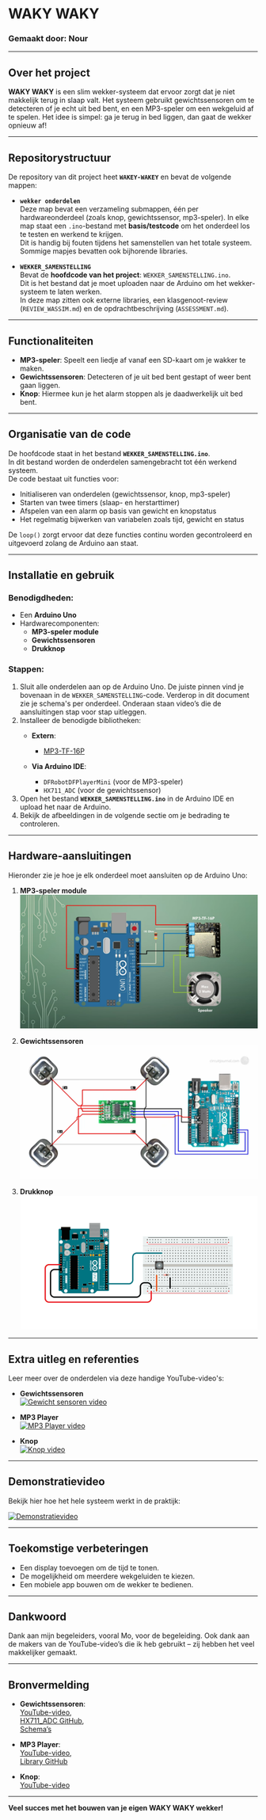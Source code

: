 # WAKY WAKY

### Gemaakt door: Nour

---

## Over het project
**WAKY WAKY** is een slim wekker-systeem dat ervoor zorgt dat je niet makkelijk terug in slaap valt. Het systeem gebruikt gewichtssensoren om te detecteren of je echt uit bed bent, en een MP3-speler om een wekgeluid af te spelen. Het idee is simpel: ga je terug in bed liggen, dan gaat de wekker opnieuw af!

---

## Repositorystructuur

De repository van dit project heet **`WAKEY-WAKEY`** en bevat de volgende mappen:

- **`wekker onderdelen`**  
  Deze map bevat een verzameling submappen, één per hardwareonderdeel (zoals knop, gewichtssensor, mp3-speler). In elke map staat een `.ino`-bestand met **basis/testcode** om het onderdeel los te testen en werkend te krijgen.  
  Dit is handig bij fouten tijdens het samenstellen van het totale systeem. Sommige mapjes bevatten ook bijhorende libraries.

- **`WEKKER_SAMENSTELLING`**  
  Bevat de **hoofdcode van het project**: `WEKKER_SAMENSTELLING.ino`.  
  Dit is het bestand dat je moet uploaden naar de Arduino om het wekker-systeem te laten werken.  
  In deze map zitten ook externe libraries, een klasgenoot-review (`REVIEW_WASSIM.md`) en de opdrachtbeschrijving (`ASSESSMENT.md`).

---

## Functionaliteiten
- **MP3-speler**: Speelt een liedje af vanaf een SD-kaart om je wakker te maken.  
- **Gewichtssensoren**: Detecteren of je uit bed bent gestapt of weer bent gaan liggen.  
- **Knop**: Hiermee kun je het alarm stoppen als je daadwerkelijk uit bed bent.  

---

## Organisatie van de code

De hoofdcode staat in het bestand **`WEKKER_SAMENSTELLING.ino`**.  
In dit bestand worden de onderdelen samengebracht tot één werkend systeem.  
De code bestaat uit functies voor:
- Initialiseren van onderdelen (gewichtssensor, knop, mp3-speler)
- Starten van twee timers (slaap- en herstarttimer)
- Afspelen van een alarm op basis van gewicht en knopstatus
- Het regelmatig bijwerken van variabelen zoals tijd, gewicht en status

De `loop()` zorgt ervoor dat deze functies continu worden gecontroleerd en uitgevoerd zolang de Arduino aan staat.

---

## Installatie en gebruik

### Benodigdheden:
- Een **Arduino Uno**
- Hardwarecomponenten:
  - **MP3-speler module**
  - **Gewichtssensoren**
  - **Drukknop**

### Stappen:
1. Sluit alle onderdelen aan op de Arduino Uno. De juiste pinnen vind je bovenaan in de `WEKKER_SAMENSTELLING`-code. Verderop in dit document zie je schema's per onderdeel. Onderaan staan video’s die de aansluitingen stap voor stap uitleggen.
2. Installeer de benodigde bibliotheken:
   - **Extern**: 
     - [MP3-TF-16P](https://dev.azure.com/overlording/The%20Last%20Outpost%20Workshop/_git/MP3-TF-16P)

   - **Via Arduino IDE**:
     - `DFRobotDFPlayerMini` (voor de MP3-speler)
     - `HX711_ADC` (voor de gewichtssensor)
3. Open het bestand **`WEKKER_SAMENSTELLING.ino`** in de Arduino IDE en upload het naar de Arduino.
4. Bekijk de afbeeldingen in de volgende sectie om je bedrading te controleren.

---

## Hardware-aansluitingen

Hieronder zie je hoe je elk onderdeel moet aansluiten op de Arduino Uno:

1. **MP3-speler module**  
   ![mp3 player](mp3player.png)

2. **Gewichtssensoren**  
   ![Gewicht sensor](gewichtsensor.png)

3. **Drukknop**  
   ![Knop circuit](circuit_button.png)

---

## Extra uitleg en referenties

Leer meer over de onderdelen via deze handige YouTube-video's:  

- **Gewichtssensoren**  
  [![Gewicht sensoren video](https://img.youtube.com/vi/LIuf2egMioA/0.jpg)](https://youtu.be/LIuf2egMioA?si=A7XPyC9-2faqjMKG)

- **MP3 Player**  
  [![MP3 Player video](https://img.youtube.com/vi/PBdqgHj_AkU/0.jpg)](https://youtu.be/PBdqgHj_AkU?si=pbIv38PhXdfLJ4m9)

- **Knop**  
  [![Knop video](https://img.youtube.com/vi/VPGRqML_v0w/0.jpg)](https://youtu.be/VPGRqML_v0w?si=hWb6luXIO06AUFNs)

---

## Demonstratievideo

Bekijk hier hoe het hele systeem werkt in de praktijk:

[![Demonstratievideo](https://img.youtube.com/vi/mI2D8F5TRIw/0.jpg)](https://youtu.be/mI2D8F5TRIw)

---

## Toekomstige verbeteringen

- Een display toevoegen om de tijd te tonen.  
- De mogelijkheid om meerdere wekgeluiden te kiezen.  
- Een mobiele app bouwen om de wekker te bedienen.

---

## Dankwoord

Dank aan mijn begeleiders, vooral Mo, voor de begeleiding. Ook dank aan de makers van de YouTube-video’s die ik heb gebruikt – zij hebben het veel makkelijker gemaakt.

---

## Bronvermelding

- **Gewichtssensoren**:  
  [YouTube-video](https://youtu.be/LIuf2egMioA?si=A7XPyC9-2faqjMKG),  
  [HX711_ADC GitHub](https://github.com/olkal/HX711_ADC),  
  [Schema’s](https://circuitjournal.com/50kg-load-cells-with-HX711)

- **MP3 Player**:  
  [YouTube-video](https://youtu.be/PBdqgHj_AkU?si=pbIv38PhXdfLJ4m9),  
  [Library GitHub](https://dev.azure.com/overlording/The%20Last%20Outpost%20Workshop/_git/MP3-TF-16P)

- **Knop**:  
  [YouTube-video](https://youtu.be/VPGRqML_v0w?si=hWb6luXIO06AUFNs)

---

**Veel succes met het bouwen van je eigen WAKY WAKY wekker!**
